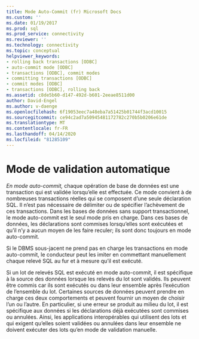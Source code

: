 ```yaml
---
title: Mode Auto-Commit (fr) Microsoft Docs
ms.custom: ''
ms.date: 01/19/2017
ms.prod: sql
ms.prod_service: connectivity
ms.reviewer: ''
ms.technology: connectivity
ms.topic: conceptual
helpviewer_keywords:
- rolling back transactions [ODBC]
- auto-commit mode [ODBC]
- transactions [ODBC], commit modes
- committing transactions [ODBC]
- commit modes [ODBC]
- transactions [ODBC], rolling back
ms.assetid: c8de5b60-d147-492d-b601-2eeae8511d00
author: David-Engel
ms.author: v-daenge
ms.openlocfilehash: 6f19053eec7a48eba7a51425b01744f3acd10015
ms.sourcegitcommit: ce94c2ad7a50945481172782c270b5b0206e61de
ms.translationtype: MT
ms.contentlocale: fr-FR
ms.lasthandoff: 04/14/2020
ms.locfileid: "81285109"
---
```

# <a name="auto-commit-mode"></a>Mode de validation automatique
*En mode auto-commit,* chaque opération de base de données est une transaction qui est validée lorsqu’elle est effectuée. Ce mode convient à de nombreuses transactions réelles qui se composent d’une seule déclaration SQL. Il n’est pas nécessaire de délimiter ou de spécifier l’achèvement de ces transactions. Dans les bases de données sans support transactionnel, le mode auto-commit est le seul mode pris en charge. Dans ces bases de données, les déclarations sont commises lorsqu’elles sont exécutées et qu’il n’y a aucun moyen de les faire reculer; ils sont donc toujours en mode auto-commit.  
  
 Si le DBMS sous-jacent ne prend pas en charge les transactions en mode auto-commit, le conducteur peut les imiter en commettant manuellement chaque relevé SQL au fur et à mesure qu’il est exécuté.  
  
 Si un lot de relevés SQL est exécuté en mode auto-commit, il est spécifique à la source des données lorsque les relevés du lot sont validés. Ils peuvent être commis car ils sont exécutés ou dans leur ensemble après l’exécution de l’ensemble du lot. Certaines sources de données peuvent prendre en charge ces deux comportements et peuvent fournir un moyen de choisir l’un ou l’autre. En particulier, si une erreur se produit au milieu du lot, il est spécifique aux données si les déclarations déjà exécutées sont commises ou annulées. Ainsi, les applications interopérables qui utilisent des lots et qui exigent qu’elles soient validées ou annulées dans leur ensemble ne doivent exécuter des lots qu’en mode de validation manuelle.

